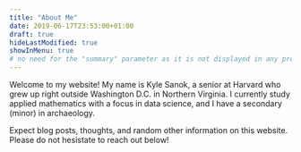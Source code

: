 ```yaml
---
title: "About Me"
date: 2019-06-17T23:53:00+01:00
draft: true
hideLastModified: true
showInMenu: true
# no need for the "summary" parameter as it is not displayed in any previews
---
```


Welcome to my website! My name is Kyle Sanok, a senior at Harvard who grew up right outside Washington D.C. in Northern Virginia. I currently study applied mathematics with a focus in data science, and I have a secondary (minor) in archaeology. 

Expect blog posts, thoughts, and random other information on this website. Please do not hesistate to reach out below! 
